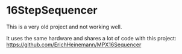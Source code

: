 # 16StepSequencer

This is a very old project and not working well.

It uses the same hardware and shares a lot of code with this project:
https://github.com/ErichHeinemann/MPX16Sequencer


